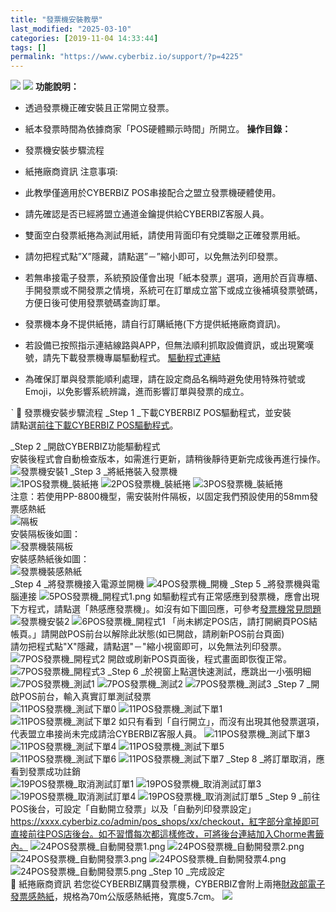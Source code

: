 ```yaml
---
title: "發票機安裝教學"
last_modified: "2025-03-10"
categories: [2019-11-04 14:33:44]
tags: []
permalink: "https://www.cyberbiz.io/support/?p=4225"
---
```


![](https://www.cyberbiz.io/support/wp-content/uploads/適用站別.png)
[![](https://www.cyberbiz.io/support/wp-content/uploads/台灣站.png)](https://www.cyberbiz.io/support/?page_id=2490)
**功能說明：**  

* 透過發票機正確安裝且正常開立發票。
* 紙本發票時間為依據商家「POS硬體顯示時間」所開立。
**操作目錄：**

* 發票機安裝步驟流程
* 紙捲廠商資訊
注意事項:  

* 此教學僅適用於CYBERBIZ POS串接配合之盟立發票機硬體使用。
* 請先確認是否已經將盟立通道金鑰提供給CYBERBIZ客服人員。
* 雙面空白發票紙捲為測試用紙，請使用背面印有兌獎聯之正確發票用紙。
* 請勿把程式點”X”隱藏，請點選”－”縮小即可，以免無法列印發票。
* 若無串接電子發票，系統預設僅會出現「紙本發票」選項，適用於百貨專櫃、手開發票或不開發票之情境，系統可在訂單成立當下或成立後補填發票號碼，方便日後可使用發票號碼查詢訂單。
* 發票機本身不提供紙捲，請自行訂購紙捲(下方提供紙捲廠商資訊)。
* 若設備已按照指示連結線路與APP，但無法順利抓取設備資訊，或出現驚嘆號，請先下載發票機專屬驅動程式。 [驅動程式連結](https://drive.google.com/file/d/1_5E8MAY8fAAy5HDjuuX8cQ2hEcZBfiKQ/view)
* 為確保訂單與發票能順利處理，請在設定商品名稱時避免使用特殊符號或 Emoji，以免影響系統辨識，進而影響訂單與發票的成立。

ˋ  📌 發票機安裝步驟流程 _Step 1  _下載CYBERBIZ POS驅動程式，並安裝  
請點選[前往下載CYBERBIZ POS驅動程式](https://www.cyberbiz.co/support/?p=9556)。  

_Step 2  _開啟CYBERBIZ功能驅動程式  
安裝後程式會自動檢查版本，如需進行更新，請稍後靜待更新完成後再進行操作。
![發票機安裝1](https://www.cyberbiz.co/support/wp-content/uploads/2019/10/invoice_intro1.png) _Step 3  _將紙捲裝入發票機  
![1POS發票機_裝紙捲](https://www.cyberbiz.co/support/wp-content/uploads/2019/11/1POS發票機_裝紙捲.jpg)
![2POS發票機_裝紙捲](https://www.cyberbiz.co/support/wp-content/uploads/2019/11/2POS發票機_裝紙捲.jpg)
![3POS發票機_裝紙捲](https://www.cyberbiz.co/support/wp-content/uploads/2019/11/3POS發票機_裝紙捲.jpg)  
注意：若使用PP-8800機型，需安裝附件隔板，以固定我們預設使用的58mm發票感熱紙  
![隔板](https://www.cyberbiz.io/support/wp-content/uploads/2021/04/隔板-1.png)  
安裝隔板後如圖：  
![發票機裝隔板](https://www.cyberbiz.io/support/wp-content/uploads/2019/11/Mouse_Highlight_Overlay.png)  
安裝感熱紙後如圖：  
![發票機裝感熱紙](https://www.cyberbiz.io/support/wp-content/uploads/2019/11/Mouse_Highlight_Overlay-1.png)  
_Step 4  _將發票機接入電源並開機 ![4POS發票機_開機](https://www.cyberbiz.co/support/wp-content/uploads/2019/11/4POS發票機_開機.jpg) _Step 5  _將發票機與電腦連接
![5POS發票機_開程式1.png](https://www.cyberbiz.co/support/wp-content/uploads/2019/11/5POS發票機_開程式1.png)
如驅動程式有正常感應到發票機，應會出現下方程式，請點選「熱感應發票機」。如沒有如下圖回應，可參考[發票機常見問題](https://www.cyberbiz.co/support/?p=5064)
![發票機安裝2](https://www.cyberbiz.io/support/wp-content/uploads/發票機-1024x550.jpg)
![6POS發票機_開程式1](https://www.cyberbiz.co/support/wp-content/uploads/2019/11/6POS發票機_開程式1.png)
「尚未綁定POS店，請打開網頁POS結帳頁。」請開啟POS前台以解除此狀態(如已開啟，請刷新POS前台頁面)  
請勿把程式點"X"隱藏，請點選"－"縮小視窗即可，以免無法列印發票。
![7POS發票機_開程式2](https://www.cyberbiz.co/support/wp-content/uploads/2019/11/7POS發票機_開程式2.png) 開啟或刷新POS頁面後，程式畫面即恢復正常。
![7POS發票機_開程式3](https://www.cyberbiz.co/support/wp-content/uploads/2019/11/8POS發票機_開程式3.png) _Step 6  _於視窗上點選快速測試，應跳出一小張明細  
![7POS發票機_測試1](https://www.cyberbiz.co/support/wp-content/uploads/2019/11/10POS發票機_測試2.png)
![7POS發票機_測試2](https://www.cyberbiz.co/support/wp-content/uploads/2019/11/9POS發票機_測試1.png)
![7POS發票機_測試3](https://www.cyberbiz.co/support/wp-content/uploads/2019/11/10POS發票機_測試3.jpg) _Step 7  _開啟POS前台，輸入真實訂單測試發票  
![11POS發票機_測試下單0](https://www.cyberbiz.co/support/wp-content/uploads/2019/11/11POS發票機_測試下單0.png)
![11POS發票機_測試下單1](https://www.cyberbiz.co/support/wp-content/uploads/2019/11/11POS發票機_測試下單1.png)
![11POS發票機_測試下單2](https://www.cyberbiz.co/support/wp-content/uploads/2019/11/12POS發票機_測試下單2.png)
如只有看到「自行開立」，而沒有出現其他發票選項，代表盟立串接尚未完成請洽CYBERBIZ客服人員。
![11POS發票機_測試下單3](https://www.cyberbiz.io/support/wp-content/uploads/1683431362867-1024x559.jpg)
![11POS發票機_測試下單4](https://www.cyberbiz.co/support/wp-content/uploads/2019/11/14POS發票機_測試下單4.png)
![11POS發票機_測試下單5](https://www.cyberbiz.co/support/wp-content/uploads/2019/11/15POS發票機_測試下單5.png)
![11POS發票機_測試下單6](https://www.cyberbiz.co/support/wp-content/uploads/2019/11/16POS發票機_測試下單6.png)
![11POS發票機_測試下單7](https://www.cyberbiz.co/support/wp-content/uploads/2019/11/17POS發票機_測試下單7.jpg) _Step 8  _將訂單取消，應看到發票成功註銷  
![19POS發票機_取消測試訂單1](https://www.cyberbiz.co/support/wp-content/uploads/2019/11/19POS發票機_取消測試訂單1.png)
![19POS發票機_取消測試訂單3](https://www.cyberbiz.co/support/wp-content/uploads/2019/11/20POS發票機_取消測試訂單2.png)
![19POS發票機_取消測試訂單4](https://www.cyberbiz.co/support/wp-content/uploads/2019/11/21POS發票機_取消測試訂單3.png)
![19POS發票機_取消測試訂單5](https://www.cyberbiz.co/support/wp-content/uploads/2019/11/22POS發票機_取消測試訂單4.png) _Step 9
_前往POS後台，可設定「自動開立發票」以及「自動列印發票設定」  
https://xxxx.cyberbiz.co/admin/pos_shops/xx/checkout，紅字部分拿掉即可直接前往POS店後台。如不習慣每次都這樣修改，可將後台連結加入Chorme書籤內。
![24POS發票機_自動開發票1.png](https://www.cyberbiz.co/support/wp-content/uploads/2019/11/24POS發票機_自動開發票1.png)
![24POS發票機_自動開發票2.png](https://www.cyberbiz.co/support/wp-content/uploads/2019/11/25POS發票機_自動開發票2.png)
![24POS發票機_自動開發票3.png](https://www.cyberbiz.co/support/wp-content/uploads/2019/11/26POS發票機_自動開發票3.png)
![24POS發票機_自動開發票4.png](https://www.cyberbiz.io/support/wp-content/uploads/1683430830975-1024x561.jpg)
![24POS發票機_自動開發票5.png](https://www.cyberbiz.co/support/wp-content/uploads/2019/11/28POS發票機_自動開發票5.png) _Step 10  _完成設定  
📌 紙捲廠商資訊
若您從CYBERBIZ購買發票機，CYBERBIZ會附上兩捲[財政部電子發票感熱紙](https://invoice.ppmof.gov.tw/PSJ_Web/)，規格為70m公版感熱紙捲，寬度5.7cm。
![](https://www.cyberbiz.io/support/wp-content/uploads/Snipaste_2024-06-14_18-10-38-1024x477.png)

